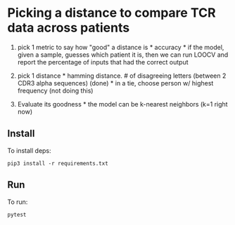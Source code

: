 # Picking a distance to compare TCR data across patients

  1. pick 1 metric to say how "good" a distance is
    * accuracy
    * if the model, given a sample, guesses which patient it is, then we can run LOOCV and report the percentage of inputs that had the correct output

  2. pick 1 distance
    * hamming distance.  # of disagreeing letters (between 2 CDR3 alpha sequences) (done)
    * in a tie, choose person w/ highest frequency (not doing this)

  3. Evaluate its goodness
    * the model can be k-nearest neighbors (k=1 right now)





## Install

To install deps:

	pip3 install -r requirements.txt


## Run

To run:

	pytest

